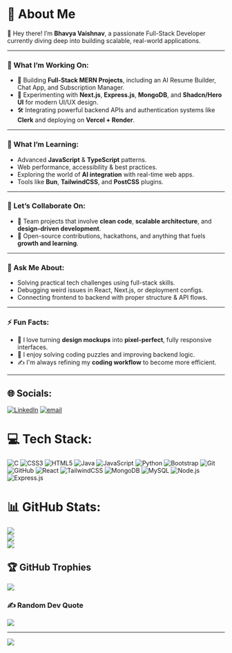 # 💫 About Me

👋 Hey there! I’m **Bhavya Vaishnav**, a passionate Full-Stack Developer currently diving deep into building scalable, real-world applications.

---

### 🚀 What I’m Working On:
- 🔧 Building **Full-Stack MERN Projects**, including an AI Resume Builder, Chat App, and Subscription Manager.
- 🧠 Experimenting with **Next.js**, **Express.js**, **MongoDB**, and **Shadcn/Hero UI** for modern UI/UX design.
- 🛠️ Integrating powerful backend APIs and authentication systems like **Clerk** and deploying on **Vercel + Render**.

---

### 🌱 What I’m Learning:
- Advanced **JavaScript** & **TypeScript** patterns.
- Web performance, accessibility & best practices.
- Exploring the world of **AI integration** with real-time web apps.
- Tools like **Bun**, **TailwindCSS**, and **PostCSS** plugins.

---

### 🤝 Let’s Collaborate On:
- 🤝 Team projects that involve **clean code**, **scalable architecture**, and **design-driven development**.
- 💼 Open-source contributions, hackathons, and anything that fuels **growth and learning**.

---

### 💬 Ask Me About:
- Solving practical tech challenges using full-stack skills.
- Debugging weird issues in React, Next.js, or deployment configs.
- Connecting frontend to backend with proper structure & API flows.

---

### ⚡ Fun Facts:
- 🎨 I love turning **design mockups** into **pixel-perfect**, fully responsive interfaces.
- 🧩 I enjoy solving coding puzzles and improving backend logic.
- ✍️ I'm always refining my **coding workflow** to become more efficient.

---

## 🌐 Socials:
[![LinkedIn](https://img.shields.io/badge/LinkedIn-%230077B5.svg?logo=linkedin&logoColor=white)](https://www.linkedin.com/in/bhavya-vaishnav-8715b1322/) [![email](https://img.shields.io/badge/Email-D14836?logo=gmail&logoColor=white)](mailto:vaishnavbhavya1701@gmail.com) 

# 💻 Tech Stack:
![C](https://img.shields.io/badge/c-%2300599C.svg?style=for-the-badge&logo=c&logoColor=white) 
![CSS3](https://img.shields.io/badge/css3-%231572B6.svg?style=for-the-badge&logo=css3&logoColor=white) 
![HTML5](https://img.shields.io/badge/html5-%23E34F26.svg?style=for-the-badge&logo=html5&logoColor=white) 
![Java](https://img.shields.io/badge/java-%23ED8B00.svg?style=for-the-badge&logo=openjdk&logoColor=white) 
![JavaScript](https://img.shields.io/badge/javascript-%23323330.svg?style=for-the-badge&logo=javascript&logoColor=%23F7DF1E) 
![Python](https://img.shields.io/badge/python-3670A0?style=for-the-badge&logo=python&logoColor=ffdd54) 
![Bootstrap](https://img.shields.io/badge/bootstrap-%238511FA.svg?style=for-the-badge&logo=bootstrap&logoColor=white) 
![Git](https://img.shields.io/badge/git-%23F05033.svg?style=for-the-badge&logo=git&logoColor=white) 
![GitHub](https://img.shields.io/badge/github-%23121011.svg?style=for-the-badge&logo=github&logoColor=white) 
![React](https://img.shields.io/badge/react-%2320232a.svg?style=for-the-badge&logo=react&logoColor=%2361DAFB) 
![TailwindCSS](https://img.shields.io/badge/tailwindcss-%2338B2AC.svg?style=for-the-badge&logo=tailwind-css&logoColor=white) 
![MongoDB](https://img.shields.io/badge/mongodb-%2347A248.svg?style=for-the-badge&logo=mongodb&logoColor=white) 
![MySQL](https://img.shields.io/badge/mysql-%2300f.svg?style=for-the-badge&logo=mysql&logoColor=white) 
![Node.js](https://img.shields.io/badge/node.js-%23339933.svg?style=for-the-badge&logo=node.js&logoColor=white) 
![Express.js](https://img.shields.io/badge/express.js-%23000000.svg?style=for-the-badge&logo=express&logoColor=white)

# 📊 GitHub Stats:
![](https://github-readme-stats.vercel.app/api?username=Bhavya-Vaishnav&theme=nord&hide_border=true&include_all_commits=false&count_private=false)<br/>
![](https://nirzak-streak-stats.vercel.app/?user=Bhavya-Vaishnav&theme=nord&hide_border=true)<br/>
![](https://github-readme-stats.vercel.app/api/top-langs/?username=Bhavya-Vaishnav&theme=nord&hide_border=true&include_all_commits=false&count_private=false&layout=compact)

## 🏆 GitHub Trophies
![](https://github-profile-trophy.vercel.app/?username=Bhavya-Vaishnav&theme=radical&no-frame=true&no-bg=true&margin-w=4)

### ✍️ Random Dev Quote
![](https://quotes-github-readme.vercel.app/api?type=horizontal&theme=radical)

---
[![](https://visitcount.itsvg.in/api?id=Bhavya-Vaishnav&icon=0&color=1)](https://visitcount.itsvg.in)
